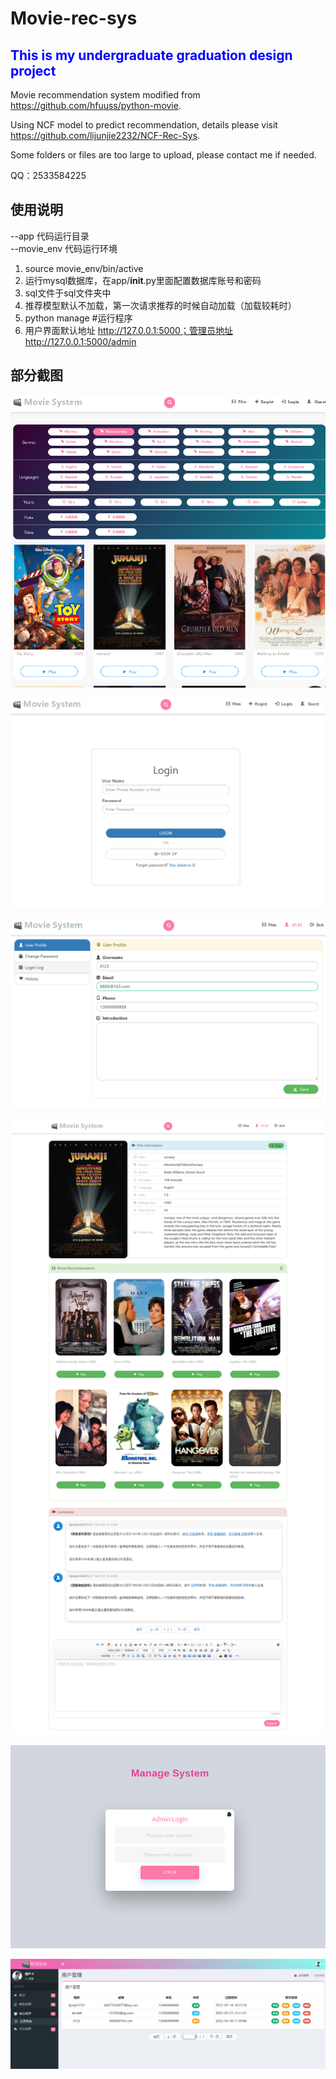 # Movie-rec-sys
## <font color=blue> This is my undergraduate graduation design project</font>
Movie recommendation system  modified from https://github.com/hfuuss/python-movie.


Using NCF model to predict recommendation, details please visit https://github.com/lijunjie2232/NCF-Rec-Sys.


Some folders or files are too large to upload, please contact me if needed.


QQ：2533584225

## 使用说明

--app 代码运行目录    
--movie_env 代码运行环境   

1. source movie_env/bin/active         
1. 运行mysql数据库，在app/__init__.py里面配置数据库账号和密码 
1. sql文件于sql文件夹中
1. 推荐模型默认不加载，第一次请求推荐的时候自动加载（加载较耗时）
1. python manage     #运行程序    
1. 用户界面默认地址 http://127.0.0.1:5000；管理员地址 http://127.0.0.1:5000/admin

## 部分截图

![image-20220614232430973](./pic/image-20220614232430973.png)

![image-20220614232540341](./pic/image-20220614232540341.png)

![image-20220614232625906](./pic/image-20220614232625906.png)

![image-20220614233132416](./pic/ygada6f4e63sa87f4a638w7f3aw64f6wea4f6w8efa.png)

![image-20220614233341114](./pic/image-20220614233341114.png)

![image-20220614233545010](./pic/image-20220614233545010.png)

